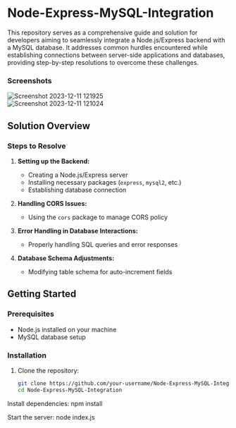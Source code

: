 # Node-Express-MySQL-Integration
This repository serves as a comprehensive guide and solution for developers aiming to seamlessly integrate a Node.js/Express backend with a MySQL database. It addresses common hurdles encountered while establishing connections between server-side applications and databases, providing step-by-step resolutions to overcome these challenges.<br>

### Screenshots
![Screenshot 2023-12-11 121925](https://github.com/Active2003/Node-Express-MySQL-Integration/assets/109369749/8ee1a1d5-1e06-4c9f-9332-9b5305782b7a)<br>
![Screenshot 2023-12-11 121024](https://github.com/Active2003/Node-Express-MySQL-Integration/assets/109369749/8636b948-9ff9-48e3-9fe1-158565e1711c)<br>

## Solution Overview
### Steps to Resolve

1. **Setting up the Backend:**
   - Creating a Node.js/Express server
   - Installing necessary packages (`express`, `mysql2`, etc.)
   - Establishing database connection

2. **Handling CORS Issues:**
   - Using the `cors` package to manage CORS policy

3. **Error Handling in Database Interactions:**
   - Properly handling SQL queries and error responses

4. **Database Schema Adjustments:**
   - Modifying table schema for auto-increment fields

## Getting Started

### Prerequisites
- Node.js installed on your machine
- MySQL database setup

### Installation
1. Clone the repository:
   ```bash
   git clone https://github.com/your-username/Node-Express-MySQL-Integration.git
   cd Node-Express-MySQL-Integration

Install dependencies:
npm install

Start the server:
node index.js

